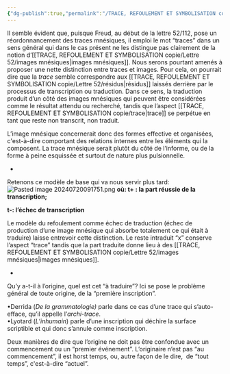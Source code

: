 ```yaml
---
{"dg-publish":true,"permalink":"/TRACE, REFOULEMENT ET SYMBOLISATION copie/Lettre 52/traces mnésiques/","created":"2024-07-20T09:17:06.593-04:00","updated":"2025-08-21T15:18:50.969-04:00"}
---
```



Il semble évident que, puisque Freud, au début de la lettre 52/112, pose un réordonnancement des traces mnésiques, il emploi le mot “traces” dans un sens général qui dans le cas présent ne les distingue pas clairement de la notion d’[[TRACE, REFOULEMENT ET SYMBOLISATION copie/Lettre 52/images mnésiques\|images mnésiques]]. Nous serons pourtant amenés à proposer une nette distinction entre traces et images. Pour cela, on pourrait dire que la _trace_ semble correspondre aux [[TRACE, REFOULEMENT ET SYMBOLISATION copie/Lettre 52/résidus\|résidus]] laissés derrière par le processus de transcription ou traduction. Dans ce sens, la traduction produit d’un côté des images mnésiques qui peuvent être considérées comme le résultat attendu ou recherché, tandis que l’aspect [[TRACE, REFOULEMENT ET SYMBOLISATION copie/trace\|trace]] se perpétue en tant que reste non transcrit, non traduit.

L’image mnésique concernerait donc des formes effective et organisées, c'est-à-dire comportant des relations internes entre les éléments qui la composent. La trace mnésique serait plutôt du côté de l’informe, ou de la forme à peine esquissée et surtout de nature plus pulsionnelle.

*

Retenons ce modèle de base qui va nous servir plus tard:
![Pasted image 20240720091751.png](/img/user/TRACE,%20REFOULEMENT%20ET%20SYMBOLISATION%20copie/Lettre%2052/Pasted%20image%2020240720091751.png)
**où: t+ : la part réussie de la transcription;** 

**t-: l’échec de transcription**

Le modèle du refoulement comme échec de traduction (échec de production d’une image mnésique qui absorbe totalement ce qui était à traduire) laisse entrevoir cette distinction. Le reste intraduit “x” conserve l’aspect “trace” tandis que la part traduite donne lieu à des [[TRACE, REFOULEMENT ET SYMBOLISATION copie/Lettre 52/images mnésiques\|images mnésiques]].

*

Qu’y a-t-il à l’origine, quel est cet “à traduire”? Ici se pose le problème général de toute origine, de la “première inscription”. 

•Derrida (_De la grammatologie)_ parle dans ce cas d’une trace qui s’auto-efface, qu’il appelle l’_archi-trace_.   
•Lyotard (_L’inhumain_) parle d’une inscription qui déchire la surface scriptible et qui donc s’annule comme inscription. 

Deux manières de dire que l’origine ne doit pas être confondue avec un commencement ou un “premier événement”. L’originaire n’est pas “au commencement”, il est horst temps, ou, autre façon de le dire,  de “tout temps”, c'est-à-dire “actuel”.